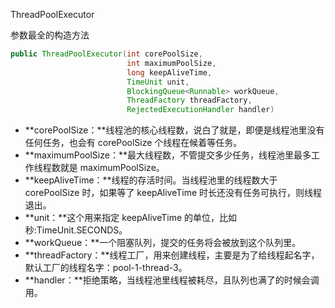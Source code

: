 ThreadPoolExecutor

参数最全的构造方法

```java
public ThreadPoolExecutor(int corePoolSize,
                          int maximumPoolSize,
                          long keepAliveTime,
                          TimeUnit unit,
                          BlockingQueue<Runnable> workQueue,
                          ThreadFactory threadFactory,
                          RejectedExecutionHandler handler)
```

- **corePoolSize：**线程池的核心线程数，说白了就是，即便是线程池里没有任何任务，也会有 corePoolSize 个线程在候着等任务。
- **maximumPoolSize：**最大线程数，不管提交多少任务，线程池里最多工作线程数就是 maximumPoolSize。
- **keepAliveTime：**线程的存活时间。当线程池里的线程数大于 corePoolSize 时，如果等了 keepAliveTime 时长还没有任务可执行，则线程退出。
- **unit：**这个用来指定 keepAliveTime 的单位，比如秒:TimeUnit.SECONDS。
- **workQueue：**一个阻塞队列，提交的任务将会被放到这个队列里。
- **threadFactory：**线程工厂，用来创建线程，主要是为了给线程起名字，默认工厂的线程名字：pool-1-thread-3。
- **handler：**拒绝策略，当线程池里线程被耗尽，且队列也满了的时候会调用。

